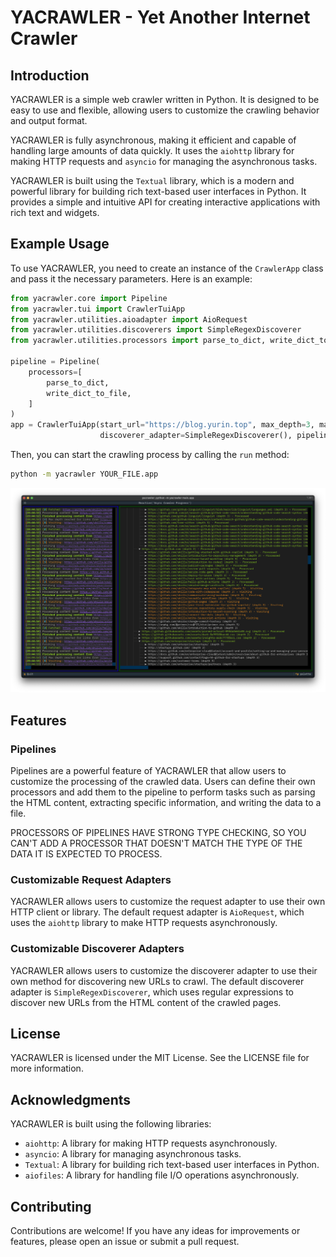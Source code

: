 # YACRAWLER - Yet Another Internet Crawler

## Introduction

YACRAWLER is a simple web crawler written in Python. It is designed to be easy to use and flexible, allowing users to customize the crawling behavior and output format.

YACRAWLER is fully asynchronous, making it efficient and capable of handling large amounts of data quickly. It uses the `aiohttp` library for making HTTP requests and `asyncio` for managing the asynchronous tasks.

YACRAWLER is built using the `Textual` library, which is a modern and powerful library for building rich text-based user interfaces in Python. It provides a simple and intuitive API for creating interactive applications with rich text and widgets.

## Example Usage

To use YACRAWLER, you need to create an instance of the `CrawlerApp` class and pass it the necessary parameters. Here is an example:

```python
from yacrawler.core import Pipeline
from yacrawler.tui import CrawlerTuiApp
from yacrawler.utilities.aioadapter import AioRequest
from yacrawler.utilities.discoverers import SimpleRegexDiscoverer
from yacrawler.utilities.processors import parse_to_dict, write_dict_to_file

pipeline = Pipeline(
    processors=[
        parse_to_dict,
        write_dict_to_file,
    ]
)
app = CrawlerTuiApp(start_url="https://blog.yurin.top", max_depth=3, max_workers=10, request_adapter=AioRequest(),
                    discoverer_adapter=SimpleRegexDiscoverer(), pipeline=pipeline)

```

Then, you can start the crawling process by calling the `run` method:

```sh
python -m yacrawler YOUR_FILE.app
```

![Screenshot](https://github.com/LiYulin-s/yacrawler/blob/main/screenshot.png)

## Features

### Pipelines

Pipelines are a powerful feature of YACRAWLER that allow users to customize the processing of the crawled data. Users can define their own processors and add them to the pipeline to perform tasks such as parsing the HTML content, extracting specific information, and writing the data to a file.

PROCESSORS OF PIPELINES HAVE STRONG TYPE CHECKING, SO YOU CAN'T ADD A PROCESSOR THAT DOESN'T MATCH THE TYPE OF THE DATA IT IS EXPECTED TO PROCESS.

### Customizable Request Adapters

YACRAWLER allows users to customize the request adapter to use their own HTTP client or library. The default request adapter is `AioRequest`, which uses the `aiohttp` library to make HTTP requests asynchronously.

### Customizable Discoverer Adapters

YACRAWLER allows users to customize the discoverer adapter to use their own method for discovering new URLs to crawl. The default discoverer adapter is `SimpleRegexDiscoverer`, which uses regular expressions to discover new URLs from the HTML content of the crawled pages.

## License

YACRAWLER is licensed under the MIT License. See the LICENSE file for more information.

## Acknowledgments

YACRAWLER is built using the following libraries:

- `aiohttp`: A library for making HTTP requests asynchronously.
- `asyncio`: A library for managing asynchronous tasks.
- `Textual`: A library for building rich text-based user interfaces in Python.
- `aiofiles`: A library for handling file I/O operations asynchronously.

## Contributing

Contributions are welcome! If you have any ideas for improvements or features, please open an issue or submit a pull request.
